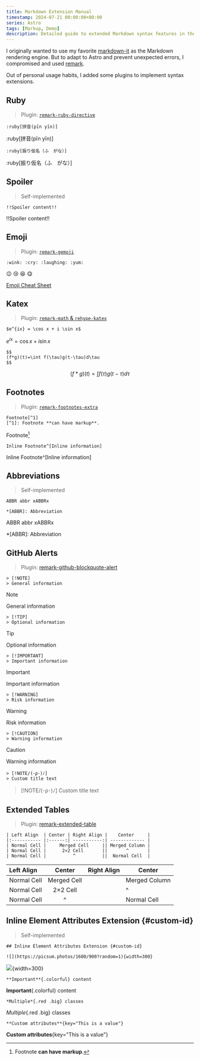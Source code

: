 ```yaml
---
title: Markdown Extension Manual
timestamp: 2024-07-21 00:00:00+00:00
series: Astro
tags: [Markup, Demo]
description: Detailed guide to extended Markdown syntax features in the theme, including Ruby annotations, abbreviations, spoiler text, and other special markup syntax.
---
```


I originally wanted to use my favorite [markdown-it](https://github.com/markdown-it/markdown-it) as the Markdown rendering engine. But to adapt to Astro and prevent unexpected errors, I compromised and used [remark](https://github.com/remarkjs/remark).

Out of personal usage habits, I added some plugins to implement syntax extensions.

## Ruby

> Plugin: [`remark-ruby-directive`](https://github.com/brklntmhwk/remark-ruby-directive)

```
:ruby[拼音(pīn yīn)]
```

:ruby[拼音(pīn yīn)]

```
:ruby[振り仮名（ふ　がな）]
```

:ruby[振り仮名（ふ　がな）]

## Spoiler

> Self-implemented

```
!!Spoiler content!!
```

!!Spoiler content!!

## Emoji

> Plugin: [`remark-gemoji`](https://github.com/remarkjs/remark-gemoji)

```
:wink: :cry: :laughing: :yum:
```

:wink: :cry: :laughing: :yum:

[Emoji Cheat Sheet](https://github.com/ikatyang/emoji-cheat-sheet?tab=readme-ov-file#table-of-contents)

## Katex

> Plugin: [`remark-math` & `rehype-katex`](https://github.com/remarkjs/remark-math)

```
$e^{ix} = \cos x + i \sin x$
```

$e^{ix} = \cos x + i \sin x$

```
$$
(f*g)(t)=\int f(\tau)g(t-\tau)d\tau
$$
```

$$
(f*g)(t)=\int f(\tau)g(t-\tau)d\tau
$$

## Footnotes

> Plugin: [`remark-footnotes-extra`](https://github.com/miaobuao/remark-footnotes-extra)

```
Footnote[^1]
[^1]: Footnote **can have markup**.
```

Footnote[^1]
[^1]: Footnote **can have markup**.

```
Inline Footnote^[Inline information]
```

Inline Footnote^[Inline information]

## Abbreviations

> Self-implemented

```
ABBR abbr xABBRx

*[ABBR]: Abbreviation
```

ABBR abbr xABBRx

*[ABBR]: Abbreviation

## GitHub Alerts

> Plugin: [remark-github-blockquote-alert](https://github.com/jaywcjlove/remark-github-blockquote-alert)

```
> [!NOTE]
> General information
```

> [!NOTE]
> General information

```
> [!TIP]
> Optional information
```

> [!TIP]
> Optional information

```
> [!IMPORTANT]
> Important information
```

> [!IMPORTANT]
> Important information

```
> [!WARNING]
> Risk information
```

> [!WARNING]
> Risk information

```
> [!CAUTION]
> Warning information
```

> [!CAUTION]
> Warning information

```
> [!NOTE/(･ρ･)ﾉ]
> Custom title text
```

> [!NOTE/(･ρ･)ﾉ]
> Custom title text

## Extended Tables

> Plugin: [remark-extended-table](https://github.com/wataru-chocola/remark-extended-table)

```
| Left Align  | Center | Right Align |    Center     |
|:----------- |:------:| -----------:| ------------- |
| Normal Cell |     Merged Cell     || Merged Column |
| Normal Cell |      2×2 Cell       ||       ^       |
| Normal Cell |          ^          ||  Normal Cell  |
```

| Left Align | Center | Right Align | Center |
|:- |:-:| -:| - |
| Normal Cell | Merged Cell || Merged Column |
| Normal Cell | 2×2 Cell ||^|
| Normal Cell | ^ || Normal Cell |

## Inline Element Attributes Extension {#custom-id}

> Self-implemented

```
## Inline Element Attributes Extension {#custom-id}
```

```
![](https://picsum.photos/1600/900?random=1){width=300}
```

![](https://picsum.photos/1600/900?random=1){width=300}

```
**Important**{.colorful} content
```

**Important**{.colorful} content

```
*Multiple*{.red .big} classes
```

*Multiple*{.red .big} classes

```
**Custom attributes**{key="This is a value"}
```

**Custom attributes**{key="This is a value"}
